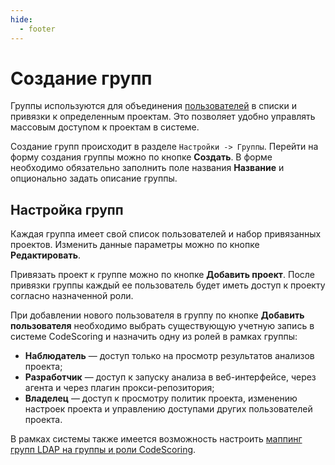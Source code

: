 ```yaml
---
hide:
  - footer
---
```


# Создание групп

Группы используются для объединения [пользователей](/on-premise/how-to/users) в списки и привязки к определенным проектам. Это позволяет удобно управлять массовым доступом к проектам в системе.

Создание групп происходит в разделе `Настройки -> Группы`. Перейти на форму создания группы можно по кнопке **Создать**. В форме необходимо обязательно заполнить поле названия **Название** и опционально задать описание группы.

## Настройка групп

Каждая группа имеет свой список пользователей и набор привязанных проектов. Изменить данные параметры можно по кнопке **Редактировать**.

Привязать проект к группе можно по кнопке **Добавить проект**. После привязки группы каждый ее пользователь будет иметь доступ к проекту согласно назначенной роли.

При добавлении нового пользователя в группу по кнопке **Добавить пользователя** необходимо выбрать существующую учетную запись в системе CodeScoring и назначить одну из ролей в рамках группы:

- **Наблюдатель** — доступ только на просмотр результатов анализов проекта;
- **Разработчик** — доступ к запуску анализа в веб-интерфейсе, через агента и через плагин прокси-репозитория;
- **Владелец** — доступ к просмотру политик проекта, изменению настроек проекта и управлению доступами других пользователей проекта.

В рамках системы также имеется возможность настроить [маппинг групп LDAP на группы и роли CodeScoring](/on-premise/how-to/ldap-settings/#ldap-codescoring_1).